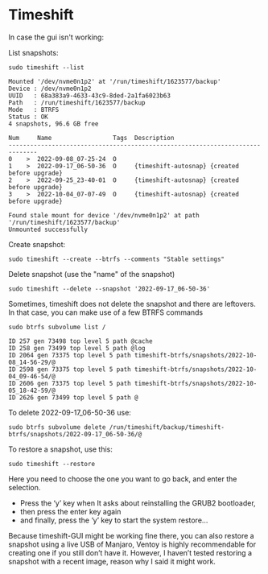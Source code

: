 # Timeshift

In case the gui isn't working:

List snapshots:

    sudo timeshift --list

    Mounted '/dev/nvme0n1p2' at '/run/timeshift/1623577/backup'
    Device : /dev/nvme0n1p2
    UUID   : 68a383a9-4633-43c9-8ded-2a1fa6023b63
    Path   : /run/timeshift/1623577/backup
    Mode   : BTRFS
    Status : OK
    4 snapshots, 96.6 GB free

    Num     Name                 Tags  Description                                    
    ------------------------------------------------------------------------------
    0    >  2022-09-08_07-25-24  O                                                    
    1    >  2022-09-17_06-50-36  O     {timeshift-autosnap} {created before upgrade}  
    2    >  2022-09-25_23-40-01  O     {timeshift-autosnap} {created before upgrade}  
    3    >  2022-10-04_07-07-49  O     {timeshift-autosnap} {created before upgrade} 
     
    Found stale mount for device '/dev/nvme0n1p2' at path '/run/timeshift/1623577/backup'
    Unmounted successfully

Create snapshot:

    sudo timeshift --create --btrfs --comments "Stable settings" 

Delete snapshot (use the "name" of the snapshot)

    sudo timeshift --delete --snapshot '2022-09-17_06-50-36' 

Sometimes, timeshift does not delete the snapshot and there are leftovers.  
In that case, you can make use of a few BTRFS commands

    sudo btrfs subvolume list / 

    ID 257 gen 73498 top level 5 path @cache
    ID 258 gen 73499 top level 5 path @log
    ID 2064 gen 73375 top level 5 path timeshift-btrfs/snapshots/2022-10-08_14-56-29/@
    ID 2598 gen 73375 top level 5 path timeshift-btrfs/snapshots/2022-10-04_09-46-54/@
    ID 2606 gen 73375 top level 5 path timeshift-btrfs/snapshots/2022-10-05_18-42-59/@
    ID 2626 gen 73499 top level 5 path @

To delete 2022-09-17_06-50-36 use:

    sudo btrfs subvolume delete /run/timeshift/backup/timeshift-btrfs/snapshots/2022-09-17_06-50-36/@ 

To restore a snapshot, use this:

    sudo timeshift --restore

Here you need to choose the one you want to go back, and enter the
selection.

- Press the ‘y’ key when It asks about reinstalling the GRUB2
  bootloader,
- then press the enter key again
- and finally, press the ‘y’ key to start the system restore…

Because timeshift-GUI might be working fine there, you can also restore
a snapshot using a live USB of Manjaro, Ventoy is highly recommendable
for creating one if you still don’t have it. However, I haven’t tested
restoring a snapshot with a recent image, reason why I said it might
work.


